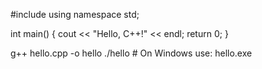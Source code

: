 #include <iostream>
using namespace std;

int main() {
    cout << "Hello, C++!" << endl;
    return 0;
}

g++ hello.cpp -o hello
./hello     # On Windows use: hello.exe
